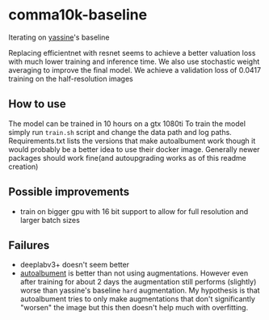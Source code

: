 # comma10k-baseline 

Iterating on [yassine](https://github.com/YassineYousfi/comma10k-baseline)'s baseline

Replacing efficientnet with resnet seems to achieve a better valuation loss with much lower training and inference time.
We also use stochastic weight averaging to improve the final model. We achieve a validation loss of 0.0417 training on the half-resolution images

## How to use
The model can be trained in 10 hours on a gtx 1080ti
To train the model simply run `train.sh` script and change the data path and log paths. 
Requirements.txt lists the versions that make autoalbument work though it would probably be a better idea to use their docker image. Generally newer packages should work fine(and autoupgrading works as of this readme creation)

## Possible improvements
- train on bigger gpu with 16 bit support to allow for full resolution and larger batch sizes

## Failures
- deeplabv3+ doesn't seem better
- [autoalbument](https://albumentations.ai/docs/autoalbument/) is better than not using augmentations. However even after training for about 2 days the augmentation still performs (slightly) worse than yassine's baseline `hard` augmentation. My hypothesis is that autoalbument tries to only make augmentations that don't significantly "worsen" the image but this then doesn't help much with overfitting.

